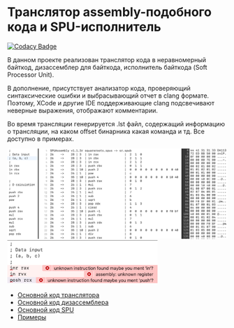 # Транслятор assembly-подобного кода и SPU-исполнитель

[![Codacy Badge](https://api.codacy.com/project/badge/Grade/0ef56e0968ad4689a264716b9becbd09)](https://app.codacy.com/gh/AlexRoar/SPUAsm?utm_source=github.com&utm_medium=referral&utm_content=AlexRoar/SPUAsm&utm_campaign=Badge_Grade)

В данном проекте реализован транслятор кода в неравномерный байткод, дизассемблер для байткода, исполнитель байткода (Soft Processor Unit).

В дополнение, присутствует анализатор кода, проверяющий синтаксические ошибки и выбрасывающий отчет в clang формате. Поэтому, XCode и другие IDE поддерживающие clang подсвечивают неверные выражения, отображают комментарии.

Во время трансляции генерируется .lst файл, содержащий информацию о трансляции, на каком offset бинарника какая команда и тд. Все доступно в примерах.

<img src="https://github.com/AlexRoar/SPUAsm/raw/main/Images/generalview.png">
<img height="100px" src="https://github.com/AlexRoar/SPUAsm/raw/main/Images/errors.png">

- [Основной код транслятора](https://github.com/AlexRoar/SPUAsm/blob/main/SoftProcessorUnit/Assembly/SPUAssembly.cpp)
- [Основной код дизассемблера](https://github.com/AlexRoar/SPUAsm/blob/main/SoftProcessorUnit/Disassembly/SPUDisAssembly.cpp)
- [Основной код SPU](https://github.com/AlexRoar/SPUAsm/blob/main/SoftProcessorUnit/SPU/SPU.cpp)
- [Примеры](https://github.com/AlexRoar/SPUAsm/tree/main/Examples/SPUAsm/SPUAsm)
